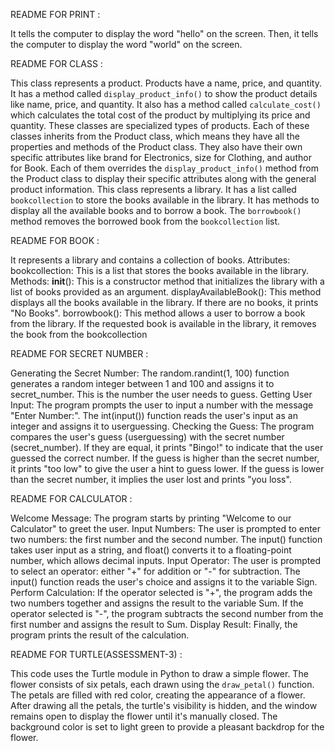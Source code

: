 README FOR PRINT :

It tells the computer to display the word "hello" on the screen.
Then, it tells the computer to display the word "world" on the screen.

README FOR CLASS :

This class represents a product. Products have a name, price, and quantity.
It has a method called `display_product_info()` to show the product details like name, price, and quantity.
It also has a method called `calculate_cost()` which calculates the total cost of the product by multiplying its price and quantity.
These classes are specialized types of products.
Each of these classes inherits from the Product class, which means they have all the properties and methods of the Product class.
They also have their own specific attributes like brand for Electronics, size for Clothing, and author for Book.
Each of them overrides the `display_product_info()` method from the Product class to display their specific attributes along with the general product information.
This class represents a library.
It has a list called `bookcollection` to store the books available in the library.
It has methods to display all the available books and to borrow a book.
The `borrowbook()` method removes the borrowed book from the `bookcollection` list.

README FOR BOOK :

It represents a library and contains a collection of books.
Attributes:
bookcollection: This is a list that stores the books available in the library.
Methods:
__init__(): This is a constructor method that initializes the library with a list of books provided as an argument.
displayAvailableBook(): This method displays all the books available in the library. If there are no books, it prints "No Books".
borrowbook(): This method allows a user to borrow a book from the library. If the requested book is available in the library, it removes the book from the bookcollection

README FOR SECRET NUMBER :

Generating the Secret Number:
The random.randint(1, 100) function generates a random integer between 1 and 100 and assigns it to secret_number.
This is the number the user needs to guess.
Getting User Input:
The program prompts the user to input a number with the message "Enter Number:".
The int(input()) function reads the user's input as an integer and assigns it to userguessing.
Checking the Guess:
The program compares the user's guess (userguessing) with the secret number (secret_number).
If they are equal, it prints "Bingo!" to indicate that the user guessed the correct number.
If the guess is higher than the secret number, it prints "too low" to give the user a hint to guess lower.
If the guess is lower than the secret number, it implies the user lost and prints "you loss".

README FOR CALCULATOR :

Welcome Message:
The program starts by printing "Welcome to our Calculator" to greet the user.
Input Numbers:
The user is prompted to enter two numbers: the first number and the second number.
The input() function takes user input as a string, and float() converts it to a floating-point number, which allows decimal inputs.
Input Operator:
The user is prompted to select an operator: either "+" for addition or "-" for subtraction.
The input() function reads the user's choice and assigns it to the variable Sign.
Perform Calculation:
If the operator selected is "+", the program adds the two numbers together and assigns the result to the variable Sum.
If the operator selected is "-", the program subtracts the second number from the first number and assigns the result to Sum.
Display Result:
Finally, the program prints the result of the calculation.

README FOR TURTLE(ASSESSMENT-3) :

This code uses the Turtle module in Python to draw a simple flower. 
The flower consists of six petals, each drawn using the `draw_petal()` function. 
The petals are filled with red color, creating the appearance of a flower.
After drawing all the petals, the turtle's visibility is hidden, and the window remains open to display the flower until it's manually closed. 
The background color is set to light green to provide a pleasant backdrop for the flower.

